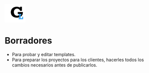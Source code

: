 ![Mi Logo](https://github.com/gabolopez90/gabolopez90.github.io/blob/master/img/GL.ico)

# Borradores
+ Para probar y editar templates. 
+ Para preparar los proyectos para los clientes, hacerles todos los cambios necesarios antes de publicarlos.
